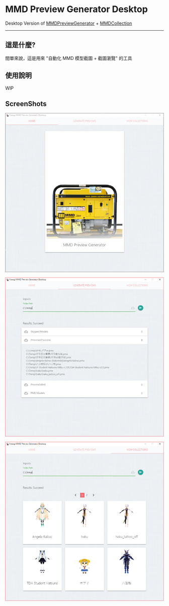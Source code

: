 # MMD Preview Generator Desktop

Desktop Version of [MMDPreviewGenerator](https://github.com/yanagiragi/MMDPreviewGenerator) + [MMDCollection](https://github.com/yanagiragi/Ragi-MMDCollection)

---

## 這是什麼?

  間單來說，這是用來 "自動化 MMD 模型截圖 + 截圖瀏覽" 的工具

## 使用說明

  WIP

## ScreenShots

![](https://raw.githubusercontent.com/yanagiragi/MMDPreviewGeneratorDesktop/master/_imgs/0.PNG)

![](https://raw.githubusercontent.com/yanagiragi/MMDPreviewGeneratorDesktop/master/_imgs/1.PNG)

![](https://raw.githubusercontent.com/yanagiragi/MMDPreviewGeneratorDesktop/master/_imgs/2.PNG)
